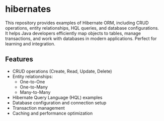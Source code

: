 # hibernates
This repository provides examples of Hibernate ORM, including CRUD operations, entity relationships, HQL queries, and database configurations. It helps Java developers efficiently map objects to tables, manage transactions, and work with databases in modern applications. Perfect for learning and integration.

## Features

- CRUD operations (Create, Read, Update, Delete)
- Entity relationships:
  - One-to-One
  - One-to-Many
  - Many-to-Many
- Hibernate Query Language (HQL) examples
- Database configuration and connection setup
- Transaction management
- Caching and performance optimization
